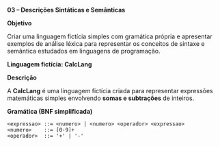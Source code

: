 **03 – Descrições Sintáticas e Semânticas**

**Objetivo**

Criar uma linguagem fictícia simples com gramática própria e apresentar exemplos de análise léxica para representar os conceitos de sintaxe e semântica estudados em linguagens de programação.


**Linguagem fictícia: **CalcLang****

**Descrição**

A **CalcLang** é uma linguagem fictícia criada para representar expressões matemáticas simples envolvendo **somas e subtrações** de inteiros.


**Gramática (BNF simplificada)**

```bnf
<expressao> ::= <numero> | <numero> <operador> <expressao>
<numero>    ::= [0-9]+
<operador>  ::= '+' | '-'

